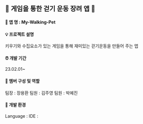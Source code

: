 
## 🚶 게임을 통한 걷기 운동 장려 앱 :walking:
#### 📱 앱 명 : My-Walking-Pet
#### 💡 프로젝트 설명
  키우기와 수집요소가 있는 게임을 통해 재미있는 걷기운동을 만들어 주는 앱
#### ⏰ 개발 기간
  23.02.01~
#### 👥 멤버 구성 및 역할
  팀장 : 장용환
  팀원 : 김주영
  팀원 : 박예진
#### 🧰 개발 환경
  Language : 
  IDE : 
